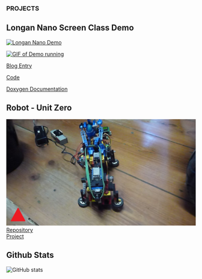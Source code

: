 ### PROJECTS  

## Longan Nano Screen Class Demo  

[![Longan Nano Demo](https://1.bp.blogspot.com/-7poaYNgmDzk/XyZSyDxEf3I/AAAAAAAADXE/iq9AuhRuW90n8PN_5UK07r1mowDp5c5VgCLcBGAsYHQ/d/2020-07-31b%2BLongan%2BNano%2BDemo.jpg)](https://fatherofmachines.blogspot.com/p/longan-nano-gd32vf103.html)

[![GIF of Demo running](https://user-images.githubusercontent.com/30684972/89022296-100f2c00-d322-11ea-85a3-86236ec6eb70.gif)](https://fatherofmachines.blogspot.com/p/longan-nano-gd32vf103.html)

[Blog Entry](https://fatherofmachines.blogspot.com/p/longan-nano-gd32vf103.html)  

[Code](https://github.com/OrsoEric/2020-07-26-Longan-Screen-Class-Demo)  

[Doxygen Documentation](https://orsoeric.github.io/2020-07-26-Longan-Screen-Class-Demo/main_8cpp.html)  


## Robot - Unit Zero  
[![Walks](https://raw.githubusercontent.com/OrsoEric/Unit-Zero/main/Hardware%20-%20LEGO/2021-05-21%20Unit%20Zero%20Walks.JPG)](https://youtu.be/v_5exAytGI8)  
[Repository](https://github.com/OrsoEric/Unit-Zero)  
[Project](https://github.com/users/OrsoEric/projects/2)  


## Github Stats  
![GitHub stats](https://github-readme-stats.vercel.app/api?username=OrsoEric&theme=dark&show_icons=true&count_private=true)
